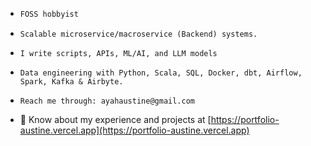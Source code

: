 - ```sh
  FOSS hobbyist
  ```

- ```
  Scalable microservice/macroservice (Backend) systems.
  ```

- ```
  I write scripts, APIs, ML/AI, and LLM models
  ```
  
- ```
  Data engineering with Python, Scala, SQL, Docker, dbt, Airflow, Spark, Kafka & Airbyte.
  ```
  
- ```
  Reach me through: ayahaustine@gmail.com
  ```
  
- 📄 Know about my experience and projects at [https://portfolio-austine.vercel.app](https://portfolio-austine.vercel.app)

